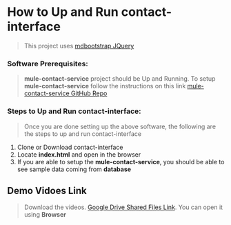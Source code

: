 # How to Up and Run contact-interface

> This project uses [mdbootstrap JQuery](https://mdbootstrap.com/docs/jquery/)
### Software Prerequisites:

> **mule-contact-service** project should be Up and Running. To setup **mule-contact-service** follow the instructions on this link [mule-contact-service GitHub Repo](https://github.com/marvinfontanilla14/mule-contact-service) 

    
### Steps to Up and Run contact-interface:

  > Once you are done setting up the above software, the following are the steps to up and run contact-interface
1. Clone or Download contact-interface
2. Locate **index.html** and open in the browser
3. If you are able to setup the **mule-contact-service**, you should be able to see sample data coming from **database**
	

## Demo Vidoes Link
> Download the videos. [Google Drive Shared Files Link](https://drive.google.com/drive/folders/10EmT44_IwbWboLGYDR4gvdJLmrPIvDFs?usp=sharing). You can open it using **Browser**

